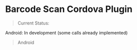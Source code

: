 Barcode Scan Cordova Plugin
======

> Current Status:

Android: In development (some calls already implemented)

> Android